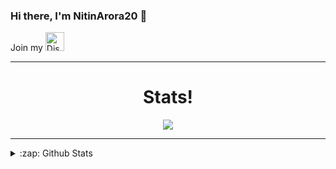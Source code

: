 ### Hi there, I'm NitinArora20 👋

Join my <a href="https://discord.gg/XZeZS4q35h">
    <img src="https://user-images.githubusercontent.com/59381835/92191514-d649ad80-ee18-11ea-9bc4-e95c7a122a99.png" alt="Discord" width="30"/>
  </a>
  
---


<h1 align='center'>Stats!</h1>

<div align ="center">
<img src="https://metrics.lecoq.io/NitinArora20?base.repositories=0&languages=1&isocalendar=1&followup=1">
</div> 
  
---

<details>
  <summary>:zap: Github Stats</summary>

![Stats](https://github-readme-stats.vercel.app/api?username=NitinArora20&&show_icons=true&title_color=ffd700&icon_color=bb2acf&text_color=FFFFFF&bg_color=151515)

